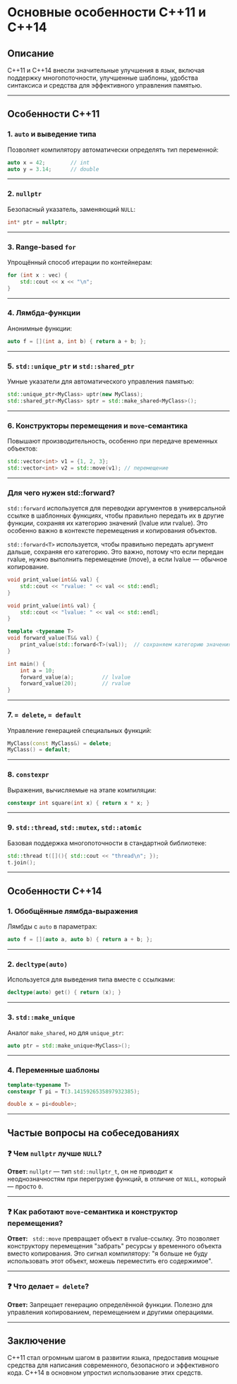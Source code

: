 # Основные особенности C++11 и C++14

## Описание

C++11 и C++14 внесли значительные улучшения в язык, включая поддержку многопоточности, улучшенные шаблоны, удобства синтаксиса и средства для эффективного управления памятью.

---

## Особенности C++11

### 1. `auto` и выведение типа

Позволяет компилятору автоматически определять тип переменной:

```cpp
auto x = 42;        // int
auto y = 3.14;      // double
```

---

### 2. `nullptr`

Безопасный указатель, заменяющий `NULL`:

```cpp
int* ptr = nullptr;
```

---

### 3. Range-based `for`

Упрощённый способ итерации по контейнерам:

```cpp
for (int x : vec) {
    std::cout << x << "\n";
}
```

---

### 4. Лямбда-функции

Анонимные функции:

```cpp
auto f = [](int a, int b) { return a + b; };
```

---

### 5. `std::unique_ptr` и `std::shared_ptr`

Умные указатели для автоматического управления памятью:

```cpp
std::unique_ptr<MyClass> uptr(new MyClass);
std::shared_ptr<MyClass> sptr = std::make_shared<MyClass>();
```

---

### 6. Конструкторы перемещения и `move`-семантика

Повышают производительность, особенно при передаче временных объектов:

```cpp
std::vector<int> v1 = {1, 2, 3};
std::vector<int> v2 = std::move(v1); // перемещение
```
---

### Для чего нужен std::forward?

`std::forward` используется для переводки аргументов в универсальной ссылке в шаблонных функциях, чтобы правильно передать их в другие функции, сохраняя их категорию значений (lvalue или rvalue). Это особенно важно в контексте перемещения и копирования объектов.

`std::forward<T>` используется, чтобы правильно передать аргумент дальше, сохраняя его категорию. Это важно, потому что если передан rvalue, нужно выполнить перемещение (move), а если lvalue — обычное копирование.

```c++
void print_value(int&& val) {
    std::cout << "rvalue: " << val << std::endl;
}

void print_value(int& val) {
    std::cout << "lvalue: " << val << std::endl;
}

template <typename T>
void forward_value(T&& val) {
    print_value(std::forward<T>(val));  // сохраняем категорию значения (lvalue или rvalue)
}

int main() {
    int a = 10;
    forward_value(a);         // lvalue
    forward_value(20);        // rvalue
}
```

---

### 7. `= delete`, `= default`

Управление генерацией специальных функций:

```cpp
MyClass(const MyClass&) = delete;
MyClass() = default;
```

---

### 8. `constexpr`

Выражения, вычисляемые на этапе компиляции:

```cpp
constexpr int square(int x) { return x * x; }
```

---

### 9. `std::thread`, `std::mutex`, `std::atomic`

Базовая поддержка многопоточности в стандартной библиотеке:

```cpp
std::thread t([](){ std::cout << "thread\n"; });
t.join();
```

---

## Особенности C++14

### 1. Обобщённые лямбда-выражения

Лямбды с `auto` в параметрах:

```cpp
auto f = [](auto a, auto b) { return a + b; };
```

---

### 2. `decltype(auto)`

Используется для выведения типа вместе с ссылками:

```cpp
decltype(auto) get() { return (x); }
```

---

### 3. `std::make_unique`

Аналог `make_shared`, но для `unique_ptr`:

```cpp
auto ptr = std::make_unique<MyClass>();
```

---

### 4. Переменные шаблоны

```cpp
template<typename T>
constexpr T pi = T(3.1415926535897932385);

double x = pi<double>;
```

---

## Частые вопросы на собеседованиях

### ❓ Чем `nullptr` лучше `NULL`?

**Ответ:** `nullptr` — тип `std::nullptr_t`, он не приводит к неоднозначностям при перегрузке функций, в отличие от `NULL`, который — просто `0`.

---

### ❓ Как работают `move`-семантика и конструктор перемещения?

**Ответ:** `
std::move` превращает объект в rvalue-ссылку. Это позволяет конструктору перемещения "забрать" ресурсы у временного объекта вместо копирования.
Это сигнал компилятору: "я больше не буду использовать этот объект, можешь переместить его содержимое".

---

### ❓ Что делает `= delete`?

**Ответ:** Запрещает генерацию определённой функции. Полезно для управления копированием, перемещением и другими операциями.

---

## Заключение

C++11 стал огромным шагом в развитии языка, предоставив мощные средства для написания современного, безопасного и эффективного кода. C++14 в основном упростил использование этих средств.

